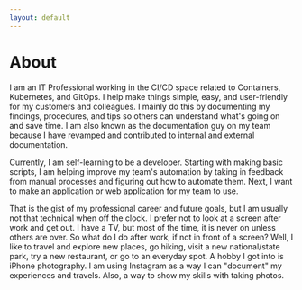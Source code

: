 ```yaml
---
layout: default
---
```


# About

I am an IT Professional working in the CI/CD space related to Containers, Kubernetes, and GitOps. I help make things simple, easy, and user-friendly for my customers and colleagues. I mainly do this by documenting my findings, procedures, and tips so others can understand what's going on and save time. I am also known as the documentation guy on my team because I have revamped and contributed to internal and external documentation.

Currently, I am self-learning to be a developer. Starting with making basic scripts, I am helping improve my team's automation by taking in feedback from manual processes and figuring out how to automate them. Next, I want to make an application or web application for my team to use.

That is the gist of my professional career and future goals, but I am usually not that technical when off the clock. I prefer not to look at a screen after work and get out. I have a TV, but most of the time, it is never on unless others are over. So what do I do after work, if not in front of a screen? Well, I like to travel and explore new places, go hiking, visit a new national/state park, try a new restaurant, or go to an everyday spot. A hobby I got into is iPhone photography. I am using Instagram as a way I can "document" my experiences and travels. Also, a way to show my skills with taking photos.
